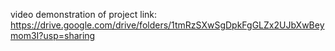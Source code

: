 video demonstration of project link:
https://drive.google.com/drive/folders/1tmRzSXwSgDpkFgGLZx2UJbXwBeymom3I?usp=sharing
